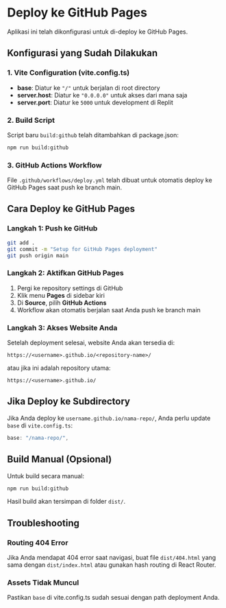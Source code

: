 # Deploy ke GitHub Pages

Aplikasi ini telah dikonfigurasi untuk di-deploy ke GitHub Pages.

## Konfigurasi yang Sudah Dilakukan

### 1. Vite Configuration (vite.config.ts)
- **base**: Diatur ke `"/"` untuk berjalan di root directory
- **server.host**: Diatur ke `"0.0.0.0"` untuk akses dari mana saja
- **server.port**: Diatur ke `5000` untuk development di Replit

### 2. Build Script
Script baru `build:github` telah ditambahkan di package.json:
```bash
npm run build:github
```

### 3. GitHub Actions Workflow
File `.github/workflows/deploy.yml` telah dibuat untuk otomatis deploy ke GitHub Pages saat push ke branch main.

## Cara Deploy ke GitHub Pages

### Langkah 1: Push ke GitHub
```bash
git add .
git commit -m "Setup for GitHub Pages deployment"
git push origin main
```

### Langkah 2: Aktifkan GitHub Pages
1. Pergi ke repository settings di GitHub
2. Klik menu **Pages** di sidebar kiri
3. Di **Source**, pilih **GitHub Actions**
4. Workflow akan otomatis berjalan saat Anda push ke branch main

### Langkah 3: Akses Website Anda
Setelah deployment selesai, website Anda akan tersedia di:
```
https://<username>.github.io/<repository-name>/
```

atau jika ini adalah repository utama:
```
https://<username>.github.io/
```

## Jika Deploy ke Subdirectory

Jika Anda deploy ke `username.github.io/nama-repo/`, Anda perlu update `base` di `vite.config.ts`:

```typescript
base: "/nama-repo/",
```

## Build Manual (Opsional)

Untuk build secara manual:
```bash
npm run build:github
```

Hasil build akan tersimpan di folder `dist/`.

## Troubleshooting

### Routing 404 Error
Jika Anda mendapat 404 error saat navigasi, buat file `dist/404.html` yang sama dengan `dist/index.html` atau gunakan hash routing di React Router.

### Assets Tidak Muncul
Pastikan `base` di vite.config.ts sudah sesuai dengan path deployment Anda.
